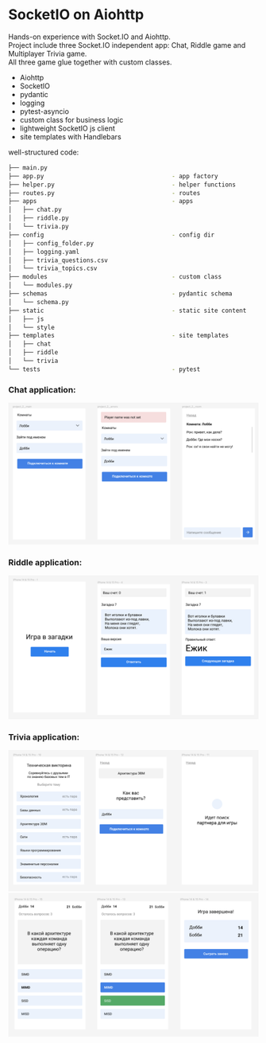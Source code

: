 # SocketIO on Aiohttp

Hands-on experience with Socket.IO and Aiohttp.\
Project include three Socket.IO independent app: Chat, Riddle game and Multiplayer Trivia game.\
All three game glue together with custom classes.

- Aiohttp
- SocketIO
- pydantic
- logging
- pytest-asyncio
- custom class for business logic
- lightweight SocketIO js client
- site templates with Handlebars


well-structured code:

```bash
├── main.py 
├── app.py                                    - app factory
├── helper.py                                 - helper functions
├── routes.py                                 - routes
├── apps                                      - apps
│   ├── chat.py
│   ├── riddle.py
│   └── trivia.py
├── config                                    - config dir
│   ├── config_folder.py
│   ├── logging.yaml
│   ├── trivia_questions.csv
│   └── trivia_topics.csv
├── modules                                   - custom class 
│   └── modules.py
├── schemas                                   - pydantic schema
│   └── schema.py
├── static                                    - static site content
│   ├── js
│   └── style
├── templates                                 - site templates
│   ├── chat
│   ├── riddle
│   └── trivia
└── tests                                     - pytest
```

### Chat application:

![chat.png](images%2Fchat.png)

### Riddle application:

![riddle.png](images%2Friddle.png)

### Trivia application:

![trivia.png](images%2Ftrivia.png)
![trivia-2.png](images%2Ftrivia-2.png)